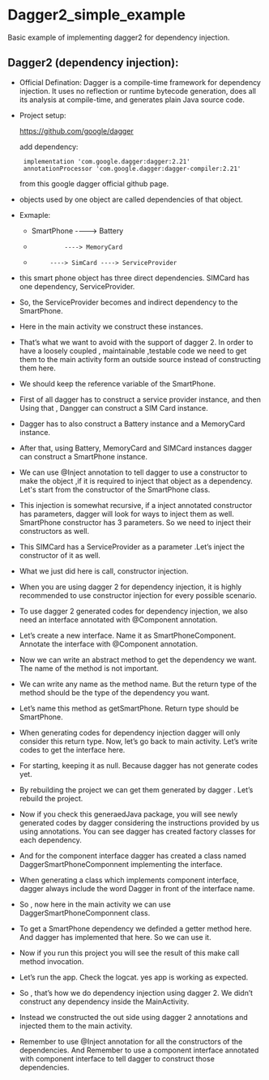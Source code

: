 # Dagger2_simple_example
Basic example of implementing dagger2 for dependency injection.

## Dagger2 (dependency injection):

- Official Defination: Dagger is a compile-time framework for dependency injection. It uses no reflection or
                      runtime bytecode generation, does all its analysis at compile-time, and generates plain Java source code.

- Project setup:
  
  https://github.com/google/dagger
   
   add dependency:
   
       implementation 'com.google.dagger:dagger:2.21'
       annotationProcessor 'com.google.dagger:dagger-compiler:2.21'
	   
      
	from this google dagger official github page.

- objects used by one object are called dependencies of that object.	  

- Exmaple:

	- SmartPhone ----> Battery
	-		       ----> MemoryCard
	-	       ----> SimCard ----> ServiceProvider
			   
- this smart phone object has three direct dependencies.
	SIMCard has one dependency, ServiceProvider.
	
- So, the ServiceProvider becomes and indirect dependency to the SmartPhone.
	
- Here in the main activity we construct these instances.
	
- That’s what we want to avoid with the support of dagger 2. In order to have a loosely coupled ,
 maintainable ,testable code we need to get them to the main activity form an outside source instead 
 of constructing them here.
 
- We should keep the reference variable of the
 SmartPhone.
 
- First of all dagger has to construct a service provider instance, and then
 Using that , Dangger can construct a SIM Card instance.

- Dagger has to also construct a Battery instance and a MemoryCard instance.

- After that, using Battery, MemoryCard and SIMCard instances dagger can construct a SmartPhone instance.

- We can use @Inject annotation to tell dagger to use a constructor to make the object ,if it is required to inject that object as a dependency.
 Let's start from the constructor of the SmartPhone class.

- This injection is somewhat recursive, if a inject annotated constructor has parameters, dagger will look
 for ways to inject them as well. SmartPhone constructor has 3 parameters.
 So we need to inject their constructors as well.

- This SIMCard has a ServiceProvider as a parameter .Let’s inject the constructor of it as well.

- What we just did here is call, constructor injection.

- When you are using dagger 2 for dependency injection, it is highly recommended to use constructor injection for every possible scenario.


- To use dagger 2 generated codes for dependency injection, we also need an interface annotated with @Component annotation.

- Let’s create a new interface. Name it as SmartPhoneComponent. Annotate the interface with @Component annotation.

- Now we can write an abstract method to get the dependency we want. The name of the method is not important.

- We can write any name as the method name. But the return type of the method should be the type of the dependency you want.

- Let’s name this method as getSmartPhone. Return type should be SmartPhone.


- When generating codes for dependency injection dagger will only consider this return type. Now,
 let’s go back to main activity. Let’s write codes to get the interface here.

- For starting, keeping it as null. Because dagger has not generate codes yet.

- By rebuilding the project we can get them generated by dagger . Let’s rebuild the project.

- Now if you check this generaedJava package, you will see newly generated codes by dagger considering the instructions
 provided by us using annotations. You can see dagger has created factory classes for each dependency.

- And for the component interface dagger has created a class named DaggerSmartPhoneComponnent implementing the interface.

- When generating a class which implements component interface, dagger always include the word
 Dagger in front of the interface name.

- So , now here in the main activity we can use DaggerSmartPhoneComponnent class.

- To get a SmartPhone dependency we definded a getter method here. And dagger has implemented that here. So we can use it.

- Now if you run this project you will see the result of this make call method invocation.

- Let’s run the app. Check the logcat. yes app is working as expected.

- So , that’s how we do dependency injection using dagger 2. We didn’t construct any dependency inside the MainActivity.

- Instead we constructed the out side using dagger 2 annotations and injected them to the main activity. 

- Remember to use @Inject annotation for all the constructors of the dependencies. And Remember to use a component
  interface annotated with component interface to tell dagger to construct those dependencies.
